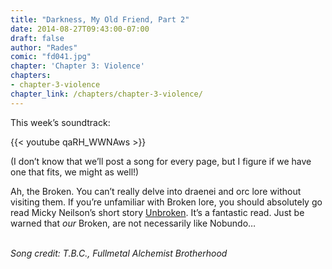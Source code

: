 ```yaml
---
title: "Darkness, My Old Friend, Part 2"
date: 2014-08-27T09:43:00-07:00
draft: false
author: "Rades"
comic: "fd041.jpg"
chapter: 'Chapter 3: Violence'
chapters:
- chapter-3-violence
chapter_link: /chapters/chapter-3-violence/
---
```


This week’s soundtrack:<br>

{{< youtube qaRH_WWNAws >}}


(I don’t know that we’ll post a song for every page, but I figure if we have one that fits, we might as well!)


Ah, the Broken. You can’t really delve into draenei and orc lore without visiting them. If you’re unfamiliar with Broken lore, you should absolutely go read Micky Neilson’s short story [Unbroken](http://us.battle.net/wow/en/game/lore/short-story/unbroken/1). It’s a fantastic read. Just be warned that *our* Broken, are not necessarily like Nobundo…


<br>*Song credit: T.B.C., Fullmetal Alchemist Brotherhood*

